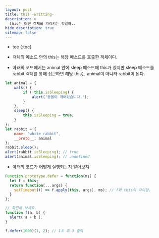 ```yaml
---
layout: post
title: this -writting-
description: >
  this는 어떤 객체를 가리키는 것일까..
hide_description: true
sitemap: false
---
```


* toc
{:toc}

* 객체의 메소드 안의 this는 해당 메소드를 호출한 객체이다.
* 아래의 코드에서는 animal 안에 sleep 메소드에 this가 있지만 sleep 메소드를 rabbit 객체를 통해 접근하면 해당 this는 animal이 아니라 rabbit이 된다.
~~~js
let animal = {
    walk() {
        if (!this.isSleeping) {
            alert('동물이 깨어있습니다.');
        }
    },
    sleep() {
        this.isSleeping = true;
    }
};
let rabbit = {
    name: "white rabbit",
    __proto__: animal
};
rabbit.sleep();
alert(rabbit.isSleeping); // true
alert(animal.isSleeping); // undefined
~~~


* 아래의 코드가 어떻게 실행되는지 알아보쟈
~~~js
Function.prototype.defer = function(ms) {
  let f = this;
  return function(...args) {
    setTimeout(() => f.apply(this, args), ms); // f와 this의 차이점.
  }
};

// 확인해 보세요.
function f(a, b) {
  alert( a + b );
}

f.defer(1000)(1, 2); // 1초 후 3 출력
~~~